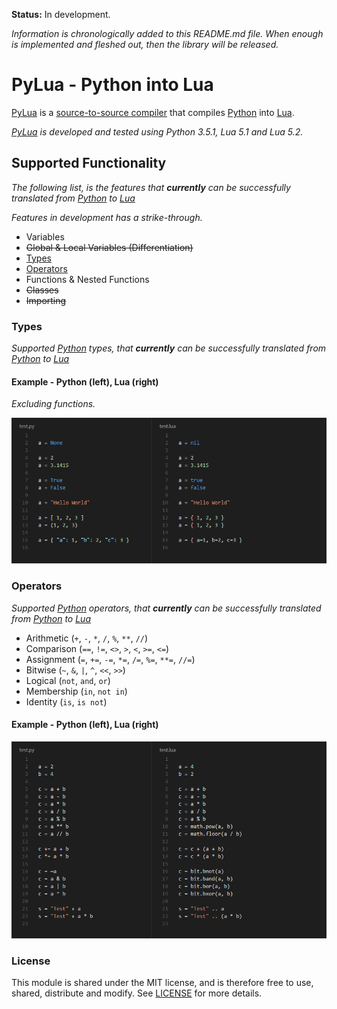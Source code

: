
**Status:** In development.

*Information is chronologically added to this README.md file. When enough is implemented
and fleshed out, then the library will be released.*


# PyLua - Python into Lua

[PyLua][PyLua] is a [source-to-source compiler][ss-compiler]
that compiles [Python][Python] into [Lua][Lua].

*[PyLua][PyLua] is developed and tested using Python 3.5.1,
Lua 5.1 and Lua 5.2.*


## Supported Functionality

*The following list, is the features that **currently** can be successfully
translated from [Python][Python] to [Lua][Lua]*

*Features in development has a strike-through.*

- Variables
 - ~~Global & Local Variables (Differentiation)~~
- [Types](#types)
- [Operators](#operators)
- Functions & Nested Functions
- ~~Classes~~
- ~~Importing~~


### Types

*Supported [Python][Python] types, that **currently** can be successfully
translated from [Python][Python] to [Lua][Lua]*

#### Example - Python (left), Lua (right)

*Excluding functions.*

![Supported Python Types](examples/types.png)


### Operators

*Supported [Python][Python] operators, that **currently** can be successfully
translated from [Python][Python] to [Lua][Lua]*

- Arithmetic (`+`, `-`, `*`, `/`, `%`, `**`, `//`)
- Comparison  (`==`, `!=`, `<>`, `>`, `<`, `>=`, `<=`)
- Assignment (`=`, `+=`, `-=`, `*=`, `/=`, `%=`, `**=`, `//=`)
- Bitwise (`~`, `&`, `|`, `^`, `<<`, `>>`)
- Logical (`not`, `and`, `or`)
- Membership (`in`, `not in`)
- Identity (`is`, `is not`)

#### Example - Python (left), Lua (right)

![Supported Python Operators](examples/operators.png)


### License

This module is shared under the MIT license, and is therefore free to use, shared, distribute and modify.
See [LICENSE](https://github.com/MrVallentin/PyLua/blob/master/LICENSE) for more details.


[PyLua]: https://github.com/MrVallentin/PyLua

[Python]: https://www.python.org
[Lua]: http://www.lua.org

[ss-compiler]: https://en.wikipedia.org/wiki/Source-to-source_compiler
